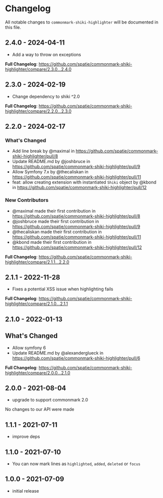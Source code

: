 # Changelog

All notable changes to `commonmark-shiki-highlighter` will be documented in this file.

## 2.4.0 - 2024-04-11

* Add a way to throw on exceptions

**Full Changelog**: https://github.com/spatie/commonmark-shiki-highlighter/compare/2.3.0...2.4.0

## 2.3.0 - 2024-02-19

* Change dependency to shiki ^2.0

**Full Changelog**: https://github.com/spatie/commonmark-shiki-highlighter/compare/2.2.0...2.3.0

## 2.2.0 - 2024-02-17

### What's Changed

* Add line break by @maximal in https://github.com/spatie/commonmark-shiki-highlighter/pull/8
* Update README.md by @joshbruce in https://github.com/spatie/commonmark-shiki-highlighter/pull/9
* Allow Symfony 7.x by @thecaliskan in https://github.com/spatie/commonmark-shiki-highlighter/pull/11
* feat: allow creating extension with instantiated `Shiki` object by @kbond in https://github.com/spatie/commonmark-shiki-highlighter/pull/12

### New Contributors

* @maximal made their first contribution in https://github.com/spatie/commonmark-shiki-highlighter/pull/8
* @joshbruce made their first contribution in https://github.com/spatie/commonmark-shiki-highlighter/pull/9
* @thecaliskan made their first contribution in https://github.com/spatie/commonmark-shiki-highlighter/pull/11
* @kbond made their first contribution in https://github.com/spatie/commonmark-shiki-highlighter/pull/12

**Full Changelog**: https://github.com/spatie/commonmark-shiki-highlighter/compare/2.1.1...2.2.0

## 2.1.1 - 2022-11-28

- Fixes a potential XSS issue when highlighting fails

**Full Changelog**: https://github.com/spatie/commonmark-shiki-highlighter/compare/2.1.0...2.1.1

## 2.1.0 - 2022-01-13

## What's Changed

- Allow symfony 6
- Update README.md by @alexanderglueck in https://github.com/spatie/commonmark-shiki-highlighter/pull/6

**Full Changelog**: https://github.com/spatie/commonmark-shiki-highlighter/compare/2.0.0...2.1.0

## 2.0.0 - 2021-08-04

- upgrade to support commonmark 2.0

No changes to our API were made

## 1.1.1 - 2021-07-11

- improve deps

## 1.1.0 - 2021-07-10

- You can now mark lines as `highlighted`, `added`, `deleted` or `focus`

## 1.0.0 - 2021-07-09

- initial release
